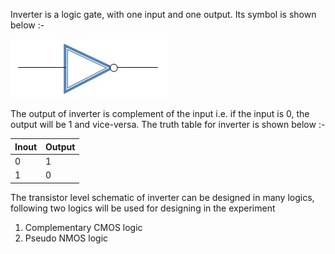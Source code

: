 Inverter is a logic gate, with one input and one output. Its symbol is shown below :-

<img src="images/not.jpg">

The output of inverter is complement of the input i.e. if the input is 0, the output will be 1 and vice-versa. The truth table for inverter is shown below :-

| Inout  | Output |
| -------| -------|
|   0    |    1   |
|   1    |    0   |

The transistor level schematic of inverter can be designed in many logics, following two logics will be used for designing in the experiment

1. Complementary CMOS logic
2. Pseudo NMOS logic


